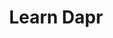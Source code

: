 ---
title: "Learn Dapr"
description: "Learn to build and run distributed applications with Dapr."
draft: false

learn:

  - title: "Concepts"
    summary: "Learn the core concepts of Dapr through the Dapr docs. Learn about the Dapr runtime, the building block APIs, components, and cross-cutting concerns that Dapr provides out of the box."
    cta :
      enable : true
      label : "Learn the Dapr Concepts"
      link : "https://docs.dapr.io/concepts/"

  - title: "Getting Started"
    summary: "Use the _Getting Started_ guide in the docs to install Dapr locally and interact with the Dapr sidecar using the State Management API."
    cta :
      enable : true
      label : "Get started with Dapr"
      link : "https://docs.dapr.io/getting-started/"

  - title: "Quickstarts"
    summary: "Try the different building block APIs by running Dapr applications locally. The Quickstarts are available in multiple languages including .NET, Java, Python, JavaScript, and Go."
    cta :
      enable : true
      label : "Try the Dapr Quickstarts"
      link : "https://docs.dapr.io/getting-started/quickstarts/"

  - title: "Dapr University"
    summary: "Learn Dapr through Dapr University, a free, self-paced learning program that provides hands-on courses to learn Dapr. It uses a cloud-based sandbox environment, so it requires no local setup, you only need a browser. Dapr University is community sponsored by Diagrid."
    cta :
      enable : true
      label : "Try the Dapr University courses"
      link : "https://www.diagrid.io/dapr-university"

  - title: "Dapr YouTube channel"
    summary: "Discover use cases, conference presentations and our regular community meetings on the Dapr YouTube channel."
    cta :
      enable : true
      label : "Explore Dapr on YouTube"
      link : "https://www.youtube.com/daprdev"

---